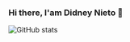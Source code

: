 ### Hi there, I'am Didney Nieto  👋

![GitHub stats](https://github-readme-stats.vercel.app/api?username=didneyn&show_icons=true&theme=radical)
